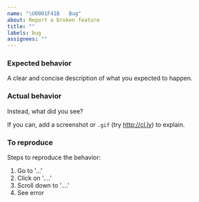 ```yaml
---
name: "\U0001F41B   Bug"
about: Report a broken feature
title: ""
labels: bug
assignees: ""
---
```


### Expected behavior

A clear and concise description of what you expected to happen.

### Actual behavior

Instead, what did you see?

If you can, add a screenshot or `.gif` (try http://cl.ly) to explain.

### To reproduce

Steps to reproduce the behavior:

1. Go to '...'
2. Click on '....'
3. Scroll down to '....'
4. See error
